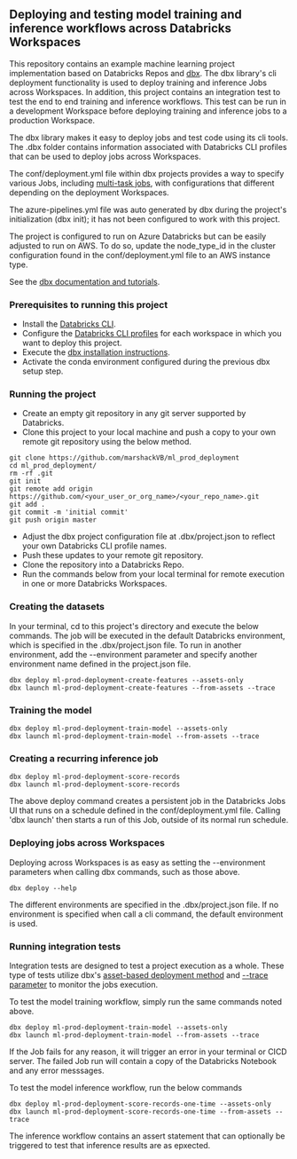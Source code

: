 ## Deploying and testing model training and inference workflows across Databricks Workspaces 
This repository contains an example machine learning project implementation based on Databricks Repos and [dbx](https://dbx.readthedocs.io/en/latest/). The dbx library's cli deployment functionality is used to deploy training and inference Jobs across Workspaces. In addition, this project contains an integration test to test the end to end training and inference workflows. This test can be run in a development Workspace before deploying training and inference jobs to a production Workspace.

The dbx library makes it easy to deploy jobs and test code using its cli tools. The .dbx folder contains information associated with Databricks CLI profiles that can be used to deploy jobs across Workspaces.

The conf/deployment.yml file within dbx projects provides a way to specify various Jobs, including [multi-task jobs](https://learn.microsoft.com/en-us/azure/databricks/workflows/jobs/jobs), with configurations that different depending on the deployment Workspaces.

The azure-pipelines.yml file was auto generated by dbx during the project's initialization (dbx init); it has not been configured to work with this project.

The project is configured to run on Azure Databricks but can be easily adjusted to run on AWS. To do so, update the node_type_id in the cluster configuration found in the conf/deployment.yml file to an AWS instance type.

See the [dbx documentation and tutorials](https://dbx.readthedocs.io/en/latest/guides/python/python_quickstart/#preparing-the-local-environment). 

### Prerequisites to running this project 
 - Install the [Databricks CLI](https://learn.microsoft.com/en-us/azure/databricks/dev-tools/cli/).
 - Configure the [Databricks CLI profiles](https://learn.microsoft.com/en-us/azure/databricks/dev-tools/cli/#--connection-profiles) for each workspace in which you want to deploy this project.
 - Execute the [dbx installation instructions](https://dbx.readthedocs.io/en/latest/guides/python/python_quickstart/#preparing-the-local-environment).
 - Activate the conda environment configured during the previous dbx setup step.

 ### Running the project 
  - Create an empty git repository in any git server supported by Databricks.
  - Clone this project to your local machine and push a copy to your own remote git repository using the below method.
   ```
   git clone https://github.com/marshackVB/ml_prod_deployment
   cd ml_prod_deployment/
   rm -rf .git
   git init
   git remote add origin https://github.com/<your_user_or_org_name>/<your_repo_name>.git
   git add .
   git commit -m 'initial commit'
   git push origin master
   ```
  - Adjust the dbx project configuration file at .dbx/project.json to reflect your own Databricks CLI profile names.
  - Push these updates to your remote git repository.
  - Clone the repository into a Databricks Repo. 
  - Run the commands below from your local terminal for remote execution in one or more Databricks Workspaces.


  ### Creating the datasets
  In your terminal, cd to this project's directory and execute the below commands. The job will be executed in the default Databricks environment, which is specified in the .dbx/project.json file. To run in another environment, add the --environment parameter and specify another environment name defined in the project.json file.
  ```
  dbx deploy ml-prod-deployment-create-features --assets-only
  dbx launch ml-prod-deployment-create-features --from-assets --trace
  ```

  ### Training the model

  ```
  dbx deploy ml-prod-deployment-train-model --assets-only
  dbx launch ml-prod-deployment-train-model --from-assets --trace
  ```

  ### Creating a recurring inference job
  ```
  dbx deploy ml-prod-deployment-score-records
  dbx launch ml-prod-deployment-score-records
  ```
  The above deploy command creates a persistent job in the Databricks Jobs UI that runs on a schedule defined in the conf/deployment.yml file. Calling 'dbx launch' then starts a run of this Job, outside of its normal run schedule.


  ### Deploying jobs across Workspaces
  Deploying across Workspaces is as easy as setting the --environment parameters when calling dbx commands, such as those above.
  ```
  dbx deploy --help
  ```
  The different environments are specified in the .dbx/project.json file. If no environment is specified when call a cli command, the default environment is used.


### Running integration tests
Integration tests are designed to test a project execution as a whole. These type of tests utilize dbx's [asset-based deployment method](https://dbx.readthedocs.io/en/latest/features/assets/#assets-based-workflow-deployment-and-launch) and [--trace parameter](https://dbx.readthedocs.io/en/latest/guides/python/python_quickstart/#launching-the-workflow) to monitor the jobs execution.  

To test the model training workflow, simply run the same commands noted above.
```
dbx deploy ml-prod-deployment-train-model --assets-only
dbx launch ml-prod-deployment-train-model --from-assets --trace
```
If the Job fails for any reason, it will trigger an error in your terminal or CICD server. The failed Job run will contain a copy of the Databricks Notebook and any error messsages.

To test the model inference workflow, run the below commands
```
dbx deploy ml-prod-deployment-score-records-one-time --assets-only
dbx launch ml-prod-deployment-score-records-one-time --from-assets --trace
```
The inference workflow contains an assert statement that can optionally be triggered to test that inference results are as epxected.